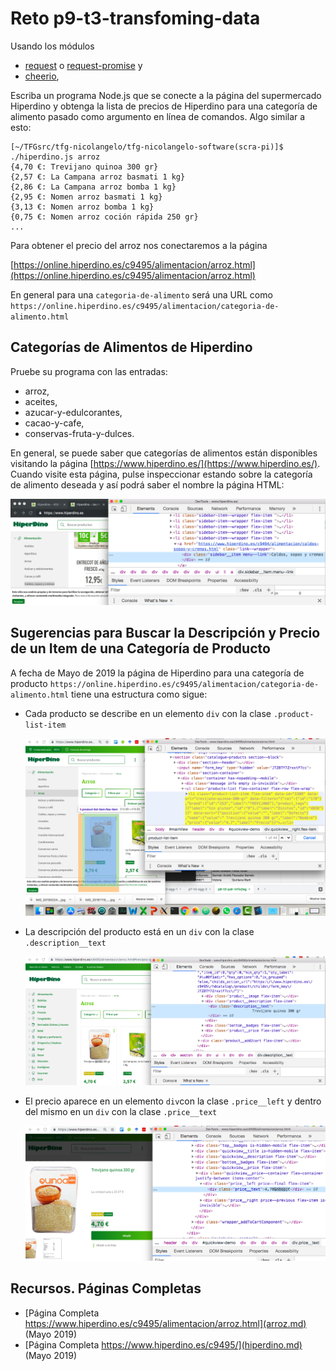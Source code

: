 # Reto p9-t3-transfoming-data

Usando los módulos

* [request](https://www.npmjs.com/package/request)  o [request-promise](https://www.npmjs.com/package/request-promise) y 
* [cheerio](https://www.npmjs.com/package/cheerio), 

Escriba un  programa Node.js que se conecte a la página 
del supermercado Hiperdino y obtenga la lista de precios
de Hiperdino para una categoría de alimento pasado como argumento en línea de comandos. Algo similar a esto:

```
[~/TFGsrc/tfg-nicolangelo/tfg-nicolangelo-software(scra-pi)]$ ./hiperdino.js arroz
{4,70 €: Trevijano quinoa 300 gr}
{2,57 €: La Campana arroz basmati 1 kg}
{2,86 €: La Campana arroz bomba 1 kg}
{2,95 €: Nomen arroz basmati 1 kg}
{3,13 €: Nomen arroz bomba 1 kg}
{0,75 €: Nomen arroz coción rápida 250 gr}
...

```

Para obtener el precio del arroz nos conectaremos a la página

[https://online.hiperdino.es/c9495/alimentacion/arroz.html](https://online.hiperdino.es/c9495/alimentacion/arroz.html)

En general para una `categoria-de-alimento` 
será una URL como `https://online.hiperdino.es/c9495/alimentacion/categoria-de-alimento.html`

## Categorías de Alimentos de Hiperdino

Pruebe su programa con las entradas: 

* arroz, 
* aceites, 
* azucar-y-edulcorantes, 
* cacao-y-cafe, 
* conservas-fruta-y-dulces.

En general, se puede saber que categorías de alimentos están disponibles visitando la página
[https://www.hiperdino.es/](https://www.hiperdino.es/). Cuando visite esta página,
pulse inspeccionar estando sobre la categoría de alimento deseada y así podrá saber el nombre la página HTML:

![Categorías de Alimentos en Hiperdino](hiperdino-alimento-categoria.png)

## Sugerencias para Buscar la Descripción y Precio de un Item de una Categoría de Producto

A fecha de Mayo de 2019 la página de Hiperdino para una categoría de producto
`https://online.hiperdino.es/c9495/alimentacion/categoria-de-alimento.html`
tiene una estructura como sigue:

* Cada producto se describe en un elemento `div` con la clase `.product-list-item`

  ![item](item.png)

* La descripción del producto está en un `div` con la clase `.description__text`

  ![item](description.png)

* El precio aparece en un elemento `div`con la clase `.price__left` y dentro del mismo en un `div` con la clase
`.price__text`

  ![precio](precio.png)

## Recursos. Páginas Completas

* [Página Completa https://www.hiperdino.es/c9495/alimentacion/arroz.html](arroz.md) (Mayo 2019)
* [Página Completa https://www.hiperdino.es/c9495/](hiperdino.md) (Mayo 2019)
